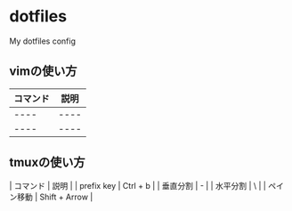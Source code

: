 # dotfiles

My dotfiles config

## vimの使い方

|コマンド|説明|
|----|----|
|----|----|
|----|----|


## tmuxの使い方


| コマンド | 説明 |
| prefix key | Ctrl + b |
| 垂直分割 | - |
| 水平分割 | \ |
| ペイン移動 | Shift + Arrow |


